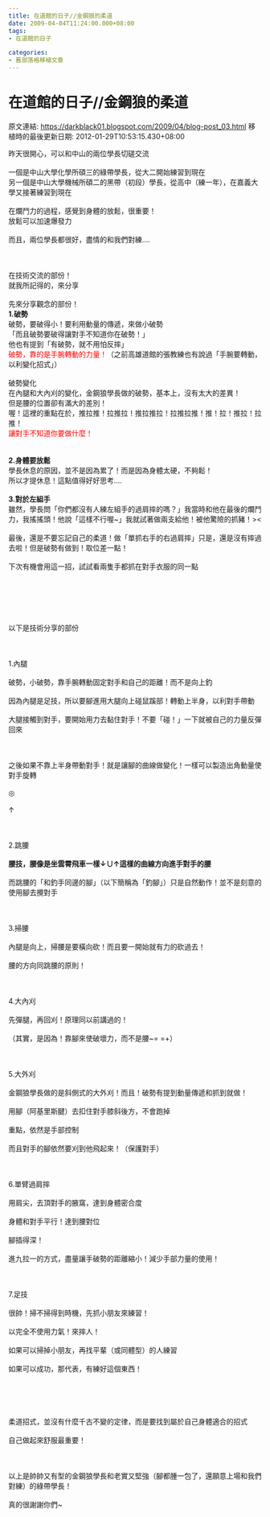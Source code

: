 ```yaml
---
title: 在道館的日子//金鋼狼的柔道
date: 2009-04-04T11:24:00.000+08:00
tags: 
- 在道館的日子

categories:
- 舊部落格移植文章
---
```


# 在道館的日子//金鋼狼的柔道

原文連結: https://darkblack01.blogspot.com/2009/04/blog-post_03.html
移植時的最後更新日期: 2012-01-29T10:53:15.430+08:00

昨天很開心，可以和中山的兩位學長切磋交流<br /><br />一個是中山大學化學所碩三的綠帶學長，從大二開始練習到現在<br />另一個是中山大學機械所碩二的黑帶（初段）學長，從高中（練一年），在嘉義大學又接著練習到現在<br /><br />在爛鬥力的過程，感覺到身體的放鬆，很重要！<br />放鬆可以加速爆發力<br /><br />而且，兩位學長都很好，盡情的和我們對練....<br /><br /><a name='more'></a><br /><br />在技術交流的部份！<br />就我所記得的，來分享<br /><br />先來分享觀念的部份！<br /><span class="Apple-style-span" style="font-weight: bold;">1.破勢</span><br />破勢，要破得小！要利用動量的傳遞，來做小破勢<br />「而且破勢要破得讓對手不知道你在破勢！」<br />他也有提到「有破勢，就不用怕反摔」<br /><span style="color: red;">破勢，靠的是手腕轉動的力量！</span>（之前高雄道館的張教練也有說過「手腕要轉動，以利變化招式」）<br /><br />破勢變化<br />在內腿和大內刈的變化，金鋼狼學長做的破勢，基本上，沒有太大的差異！<br />但是腰的位置卻有滿大的差別！<br />喔！這裡的重點在於，推拉推！拉推拉！推拉推拉！拉推拉推！推！拉！推拉！拉推！<br /><span class="Apple-style-span" style="color: red;">讓對手不知道你要做什麼！</span><br /><br /><br /><span class="Apple-style-span" style="font-weight: bold;">2.身體要放鬆</span><br />學長休息的原因，並不是因為累了！而是因為身體太硬，不夠鬆！<br />所以才提休息！這點值得好好思考....<br /><br /><span class="Apple-style-span" style="font-weight: bold;">3.對於左組手</span><br />雖然，學長問「你們都沒有人練左組手的過肩摔的嗎？」我當時和他在最後的爛鬥力，我搖搖頭！他說「這樣不行喔~」我就試著做兩支給他！被他驚險的抓豬！&gt;&lt;<br /><br />最後，還是不要忘記自己的柔道！做「單抓右手的右過肩摔」只是，還是沒有摔過去啦！但是破勢有做到！取位差一點！<br /><br />下次有機會用這一招，試試看兩隻手都抓在對手衣服的同一點<br /><br /><br /><br /><br /><br /><br />以下是技術分享的部份<br /><br /><br /><br />1.內腿<br /><br />破勢，小破勢，靠手腕轉動固定對手和自己的距離！而不是向上釣<br /><br />因為內腿是足技，所以要腳進用大腿向上碰鼠蹊部！轉動上半身，以利對手帶動<br /><br />大腿接觸到對手，要開始用力去黏住對手！不要「碰！」一下就被自己的力量反彈回來<br /><br /><br /><br />之後如果不靠上半身帶動對手！就是讓腳的曲線做變化！一樣可以製造出角動量使對手旋轉<br /><br />◎<br /><br />↑<br /><br /><br /><br />2.跳腰<br /><br /><span style="font-weight: bold;">腰技，腰像是坐雲霄飛車一樣↓∪↑這樣的曲線方向進手對手的腰</span><br /><br />而跳腰的「和釣手同邊的腳」（以下簡稱為「釣腳」）只是自然動作！並不是刻意的使用腳去攪對手<br /><br /><br /><br />3.掃腰<br /><br />內腿是向上，掃腰是要橫向砍！而且要一開始就有力的砍過去！<br /><br />腰的方向同跳腰的原則！<br /><br /><br /><br />4.大內刈<br /><br />先彈腿，再回刈！原理同以前講過的！<br /><br />（其實，是因為！靠腳來使破壞力，而不是腰~= =+）<br /><br /><br /><br />5.大外刈<br /><br />金鋼狼學長做的是斜側式的大外刈！而且！破勢有提到動量傳遞和抓到就做！<br /><br />用腳（阿基里斯腱）去扣住對手膝斜後方，不會跑掉<br /><br />重點，依然是手部控制<br /><br />而且對手的腳依然要刈到他飛起來！（保護對手）<br /><br /><br /><br />6.單臂過肩摔<br /><br />用肩尖，去頂對手的腋窩，達到身體密合度<br /><br />身體和對手平行！達到腰對位<br /><br />腳插得深！<br /><br />進九拉一的方式，盡量讓手破勢的距離縮小！減少手部力量的使用！<br /><br /><br /><br />7.足技<br /><br />很帥！掃不掃得到時機，先抓小朋友來練習！<br /><br />以完全不使用力氣！來摔人！<br /><br />如果可以掃掉小朋友，再找平輩（或同體型）的人練習<br /><br />如果可以成功，那代表，有練好這個東西！<br /><br /><br /><br /><br /><br />柔道招式，並沒有什麼千古不變的定律，而是要找到屬於自己身體適合的招式<br /><br />自己做起來舒服最重要！<br /><br /><br /><br />以上是帥帥又有型的金鋼狼學長和老實又堅強（腳都腫一包了，還願意上場和我們對練）的綠帶學長！<br /><br />真的很謝謝你們~
